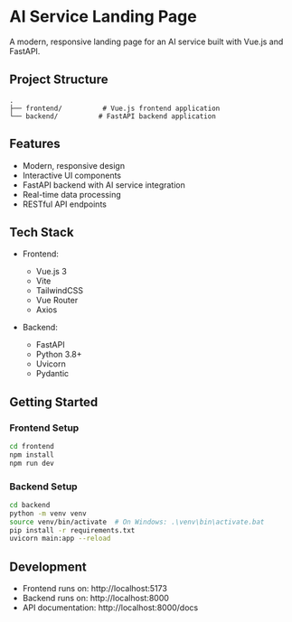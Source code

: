 # AI Service Landing Page

A modern, responsive landing page for an AI service built with Vue.js and FastAPI.

## Project Structure
```
.
├── frontend/          # Vue.js frontend application
└── backend/          # FastAPI backend application
```

## Features
- Modern, responsive design
- Interactive UI components
- FastAPI backend with AI service integration
- Real-time data processing
- RESTful API endpoints

## Tech Stack
- Frontend:
  - Vue.js 3
  - Vite
  - TailwindCSS
  - Vue Router
  - Axios

- Backend:
  - FastAPI
  - Python 3.8+
  - Uvicorn
  - Pydantic

## Getting Started

### Frontend Setup
```bash
cd frontend
npm install
npm run dev
```

### Backend Setup
```bash
cd backend
python -m venv venv
source venv/bin/activate  # On Windows: .\venv\bin\activate.bat
pip install -r requirements.txt
uvicorn main:app --reload
```

## Development
- Frontend runs on: http://localhost:5173
- Backend runs on: http://localhost:8000
- API documentation: http://localhost:8000/docs 
